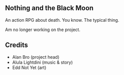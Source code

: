## Nothing and the Black Moon
An action RPG about death. You know. The typical thing.

Am no longer working on the project.

## Credits
* Alan Bro (project head)
* Alula Lightdini (music & story)
* Edd Not Yet (art)

